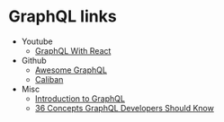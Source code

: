 # GraphQL links

- Youtube
  - [GraphQL With React](https://youtube.com/playlist?list=PL4cUxeGkcC9iK6Qhn-QLcXCXPQUov1U7f)
- Github
  - [Awesome GraphQL](https://github.com/chentsulin/awesome-graphql)
  - [Caliban](https://github.com/ghostdogpr/caliban)
- Misc
  - [Introduction to GraphQL](https://graphql.org/learn)
  - [36 Concepts GraphQL Developers Should Know](https://36-concepts-graphql.netlify.app)


